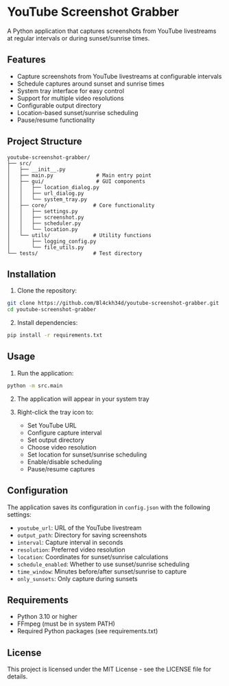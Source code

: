 # YouTube Screenshot Grabber

A Python application that captures screenshots from YouTube livestreams at regular intervals or during sunset/sunrise times.

## Features

- Capture screenshots from YouTube livestreams at configurable intervals
- Schedule captures around sunset and sunrise times
- System tray interface for easy control
- Support for multiple video resolutions
- Configurable output directory
- Location-based sunset/sunrise scheduling
- Pause/resume functionality

## Project Structure

```
youtube-screenshot-grabber/
├── src/
│   ├── __init__.py
│   ├── main.py              # Main entry point
│   ├── gui/                 # GUI components
│   │   ├── location_dialog.py
│   │   ├── url_dialog.py
│   │   └── system_tray.py
│   ├── core/               # Core functionality
│   │   ├── settings.py
│   │   ├── screenshot.py
│   │   ├── scheduler.py
│   │   └── location.py
│   └── utils/              # Utility functions
│       ├── logging_config.py
│       └── file_utils.py
└── tests/                  # Test directory
```

## Installation

1. Clone the repository:
```bash
git clone https://github.com/Bl4ckh34d/youtube-screenshot-grabber.git
cd youtube-screenshot-grabber
```

2. Install dependencies:
```bash
pip install -r requirements.txt
```

## Usage

1. Run the application:
```bash
python -m src.main
```

2. The application will appear in your system tray

3. Right-click the tray icon to:
   - Set YouTube URL
   - Configure capture interval
   - Set output directory
   - Choose video resolution
   - Set location for sunset/sunrise scheduling
   - Enable/disable scheduling
   - Pause/resume captures

## Configuration

The application saves its configuration in `config.json` with the following settings:

- `youtube_url`: URL of the YouTube livestream
- `output_path`: Directory for saving screenshots
- `interval`: Capture interval in seconds
- `resolution`: Preferred video resolution
- `location`: Coordinates for sunset/sunrise calculations
- `schedule_enabled`: Whether to use sunset/sunrise scheduling
- `time_window`: Minutes before/after sunset/sunrise to capture
- `only_sunsets`: Only capture during sunsets

## Requirements

- Python 3.10 or higher
- FFmpeg (must be in system PATH)
- Required Python packages (see requirements.txt)

## License

This project is licensed under the MIT License - see the LICENSE file for details.
